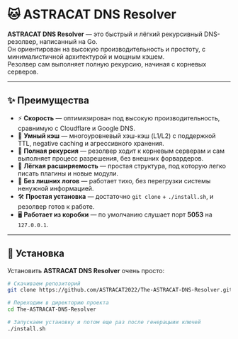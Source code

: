# 🐱 ASTRACAT DNS Resolver

**ASTRACAT DNS Resolver** — это быстрый и лёгкий рекурсивный DNS-резолвер, написанный на Go.  
Он ориентирован на высокую производительность и простоту, с минималистичной архитектурой и мощным кэшем.  
Резолвер сам выполняет полную рекурсию, начиная с корневых серверов.

---

## ✨ Преимущества

- ⚡ **Скорость** — оптимизирован под высокую производительность, сравнимую с Cloudflare и Google DNS.  
- 🧠 **Умный кэш** — многоуровневый хэш-кэш (L1/L2) с поддержкой TTL, negative caching и агрессивного хранения.  
- 🔁 **Полная рекурсия** — резолвер ходит к корневым серверам и сам выполняет процесс разрешения, без внешних форвардеров.  
- 🧩 **Лёгкая расширяемость** — простая структура, под которую легко писать плагины и новые модули.  
- 🤫 **Без лишних логов** — работает тихо, без перегрузки системы ненужной информацией.  
- 🛠 **Простая установка** — достаточно `git clone` + `./install.sh`, и резолвер готов к работе.  
- 🖥 **Работает из коробки** — по умолчанию слушает порт **5053** на `127.0.0.1`.  

---

## 🚀 Установка

Установить **ASTRACAT DNS Resolver** очень просто:  

```bash
# Скачиваем репозиторий
git clone https://github.com/ASTRACAT2022/The-ASTRACAT-DNS-Resolver.git

# Переходим в директорию проекта
cd The-ASTRACAT-DNS-Resolver

# Запускаем установку и потом еще раз после генерацыии ключей 
./install.sh
